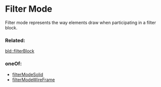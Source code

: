 # Filter Mode

Filter mode represents the way elements draw when participating in a filter block.

### Related:

[bld::filterBlock](filterBlock.bld.md)
### oneOf:

- [filterModeSolid](filterModeSolid.bld.md)
- [filterModeWireFrame](filterModeWireFrame.bld.md)


